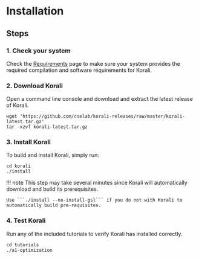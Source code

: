 # Installation

## Steps

### 1. Check your system

 Check the [Requirements](../requirements) page to make sure your system provides
 the required compilation and software requirements for Korali.

### 2. Download Korali
Open a command line console and download and extract the latest release of Korali.

```shell
wget 'https://github.com/cselab/korali-releases/raw/master/korali-latest.tar.gz'
tar -xzvf korali-latest.tar.gz 
```

### 3. Install Korali

To build and install Korali, simply run:

```shell
cd korali 
./install
```

!!! note
	This step may take several minutes since Korali will automatically download and build its prerequisites.
	
	Use ```./install --no-install-gsl``` if you do not with Korali to automatically build pre-requisites.
	
### 4. Test Korali

Run any of the included tutorials to verify Korali has installed correctly.

```shell
cd tutorials
./a1-optimization
```